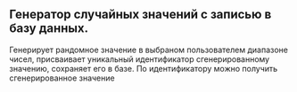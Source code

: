 ## Генератор случайных значений с записью в базу данных. ##
Генерирует рандомное значение в выбраном пользователем диапазоне чисел, присваивает уникальный идентификатор сгенерированному значению, сохраняет его в базе.
По идентификатору можно получить сгенерированное значение 
